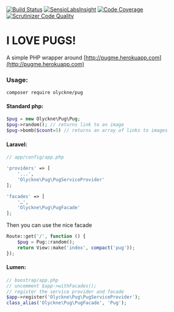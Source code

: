 [![Build Status](https://travis-ci.org/olyckne/Pug.svg)](https://travis-ci.org/olyckne/Pug)
[![SensioLabsInsight](https://insight.sensiolabs.com/projects/152c8d56-6910-417f-b794-027ffd0803e8/mini.png)](https://insight.sensiolabs.com/projects/152c8d56-6910-417f-b794-027ffd0803e8)
[![Code Coverage](https://scrutinizer-ci.com/g/olyckne/Pug/badges/coverage.png?b=master)](https://scrutinizer-ci.com/g/olyckne/Pug/?branch=master)
[![Scrutinizer Code Quality](https://scrutinizer-ci.com/g/olyckne/Pug/badges/quality-score.png?b=master)](https://scrutinizer-ci.com/g/olyckne/Pug/?branch=master)
# I LOVE PUGS!
A simple PHP wrapper around [http://pugme.herokuapp.com](http://pugme.herokuapp.com)

### Usage:

```
composer require olyckne/pug
``` 

#### Standard php:

```php
$pug = new Olyckne\Pug\Pug;
$pug->random(); // returns link to an image
$pug->bomb($count=5) // returns an array of links to images
```


#### Laravel:
```php
// app/config/app.php

'providers' => [
    '...',
    'Olyckne\Pug\PugServiceProvider'
];

'facades' => [
    '…',
    'Olyckne\Pug\PugFacade'
];
```

Then you can use the nice facade

```php
Route::get('/', function () {
    $pug = Pug::random();
    return View::make('index', compact('pug'));
});
```

#### Lumen:

```php
// boostrap/app.php
// uncomment $app->withFacades();
// register the service provider and facade
$app->register('Olyckne\Pug\PugServiceProvider');
class_alias('Olyckne\Pug\PugFacade', 'Pug');
```
